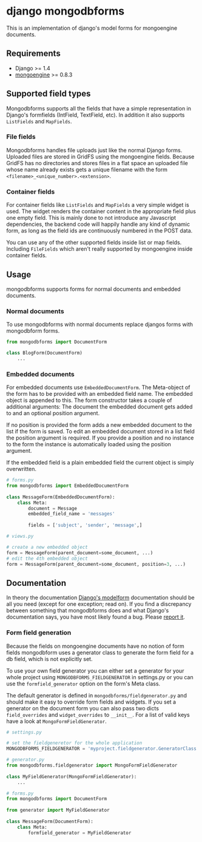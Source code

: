 # django mongodbforms

This is an implementation of django's model forms for mongoengine documents.

## Requirements

  * Django >= 1.4
  * [mongoengine](http://mongoengine.org/) >= 0.8.3

## Supported field types

Mongodbforms supports all the fields that have a simple representation in Django's formfields (IntField, TextField, etc). In addition it also supports `ListFields` and `MapFields`.

### File fields

Mongodbforms handles file uploads just like the normal Django forms. Uploaded files are stored in GridFS using the mongoengine fields. Because GridFS has no directories and stores files in a flat space an uploaded file whose name already exists gets a unique filename with the form `<filename>_<unique_number>.<extension>`.

### Container fields

For container fields like `ListFields` and `MapFields` a very simple widget is used. The widget renders the container content in the appropriate field plus one empty field. This is mainly done to not introduce any Javascript dependencies, the backend code will happily handle any kind of dynamic form, as long as the field ids are continuously numbered in the POST data.

You can use any of the other supported fields inside list or map fields. Including `FileFields` which aren't really supported by mongoengine inside container fields.

## Usage

mongodbforms supports forms for normal documents and embedded documents. 

### Normal documents

To use mongodbforms with normal documents replace djangos forms with mongodbform forms.

```python
from mongodbforms import DocumentForm

class BlogForm(DocumentForm)
    ...
```

### Embedded documents

For embedded documents use `EmbeddedDocumentForm`. The Meta-object of the form has to be provided with an embedded field name. The embedded object is appended to this. The form constructor takes a couple of additional arguments: The document the embedded document gets added to and an optional position argument.

If no position is provided the form adds a new embedded document to the list if the form is saved. To edit an embedded document stored in a list field the position argument is required. If you provide a position and no instance to the form the instance is automatically loaded using the position argument. 

If the embedded field is a plain embedded field the current object is simply overwritten.

```python
# forms.py
from mongodbforms import EmbeddedDocumentForm
    
class MessageForm(EmbeddedDocumentForm):
    class Meta:
	    document = Message
	    embedded_field_name = 'messages'
    
	    fields = ['subject', 'sender', 'message',]

# views.py

# create a new embedded object
form = MessageForm(parent_document=some_document, ...)
# edit the 4th embedded object
form = MessageForm(parent_document=some_document, position=3, ...)
```

## Documentation

In theory the documentation [Django's modelform](https://docs.djangoproject.com/en/dev/topics/forms/modelforms/) documentation should be all you need (except for one exception; read on). If you find a discrepancy between something that mongodbforms does and what Django's documentation says, you have most likely found a bug. Please [report it](https://github.com/jschrewe/django-mongodbforms/issues).

### Form field generation

Because the fields on mongoengine documents have no notion of form fields mongodbform uses a generator class to generate the form field for a db field, which is not explicitly set. 

To use your own field generator you can either set a generator for your whole project using `MONGODBFORMS_FIELDGENERATOR` in settings.py or you can use the `formfield_generator` option on the form's Meta class.

The default generator is defined in `mongodbforms/fieldgenerator.py` and should make it easy to override form fields and widgets. If you set a generator on the document form you can also pass two dicts `field_overrides` and `widget_overrides` to `__init__`. For a list of valid keys have a look at `MongoFormFieldGenerator`.

```python
# settings.py

# set the fieldgeneretor for the whole application
MONGODBFORMS_FIELDGENERATOR = 'myproject.fieldgenerator.GeneratorClass'

# generator.py
from mongodbforms.fieldgenerator import MongoFormFieldGenerator
	
class MyFieldGenerator(MongoFormFieldGenerator):
	...

# forms.py
from mongodbforms import DocumentForm
	
from generator import MyFieldGenerator
	
class MessageForm(DocumentForm):
    class Meta:
		formfield_generator = MyFieldGenerator
```



